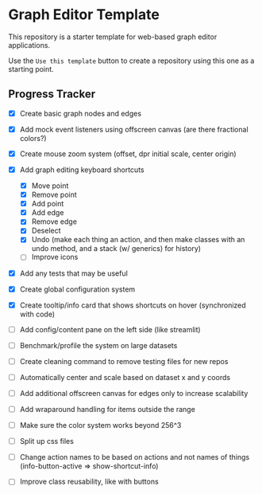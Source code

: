 # Graph Editor Template

This repository is a starter template for web-based graph editor applications.

Use the `Use this template` button to create a repository using this one as a starting point.

## Progress Tracker

-   [x] Create basic graph nodes and edges
-   [x] Add mock event listeners using offscreen canvas (are there fractional colors?)
-   [x] Create mouse zoom system (offset, dpr initial scale, center origin)
-   [x] Add graph editing keyboard shortcuts
    -   [x] Move point
    -   [x] Remove point
    -   [x] Add point
    -   [x] Add edge
    -   [x] Remove edge
    -   [x] Deselect
    -   [x] Undo (make each thing an action, and then make classes with an undo method, and a stack (w/ generics) for history)
    -   [ ] Improve icons
-   [x] Add any tests that may be useful
-   [x] Create global configuration system
-   [x] Create tooltip/info card that shows shortcuts on hover (synchronized with code)
-   [ ] Add config/content pane on the left side (like streamlit)
-   [ ] Benchmark/profile the system on large datasets
-   [ ] Create cleaning command to remove testing files for new repos
-   [ ] Automatically center and scale based on dataset x and y coords
-   [ ] Add additional offscreen canvas for edges only to increase scalability
-   [ ] Add wraparound handling for items outside the range
-   [ ] Make sure the color system works beyond 256^3
-   [ ] Split up css files
-   [ ] Change action names to be based on actions and not names of things (info-button-active => show-shortcut-info)
-   [ ] Improve class reusability, like with buttons

